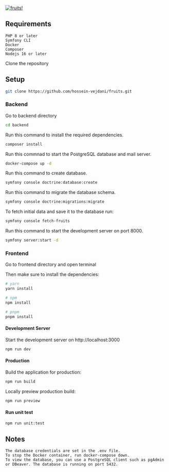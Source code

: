 
[![fruits!](https://i.ibb.co/qCMJhkz/fruits-project.png)](https://i.ibb.co/qCMJhkz/fruits-project.png)



## Requirements

    PHP 8 or later
    Symfony CLI
    Docker
    Composer
    Nodejs 16 or later

Clone the repository 

## Setup
```bash
git clone https://github.com/hossein-vejdani/fruits.git
```

### Backend

Go to backend directory

```bash
cd backend
```

Run this command to install the required dependencies.
```bash
composer install
```
Run this commnad to start the PostgreSQL database and mail server.
```bash
docker-compose up -d
```
Run this command to create database.
```bash
symfony console doctrine:database:create
```
Run this command to migrate the database schema.
```bash
symfony console doctrine:migrations:migrate
```
To fetch initial data and save it to the database  run:
```bash
symfony console fetch-fruits 
```
Run this command to start the development server on port 8000.
```bash
symfony server:start -d
```

### Frontend

Go to frontend directory and open terminal

Then make sure to install the dependencies:

```bash
# yarn
yarn install

# npm
npm install

# pnpm
pnpm install
```

#### Development Server

Start the development server on http://localhost:3000

```bash
npm run dev
```

#### Production

Build the application for production:

```bash
npm run build
```

Locally preview production build:

```bash
npm run preview

```

#### Run unit test

```bash
npm run unit:test
```


## Notes

    The database credentials are set in the .env file.
    To stop the Docker container, run docker-compose down.
    To view the database, you can use a PostgreSQL client such as pgAdmin or DBeaver. The database is running on port 5432.